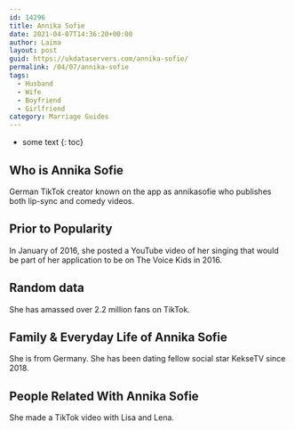 ```yaml
---
id: 14296
title: Annika Sofie
date: 2021-04-07T14:36:20+00:00
author: Laima
layout: post
guid: https://ukdataservers.com/annika-sofie/
permalink: /04/07/annika-sofie
tags:
  - Husband
  - Wife
  - Boyfriend
  - Girlfriend
category: Marriage Guides
---
```


* some text
{: toc}


## Who is Annika Sofie
                  
                  
                  
German TikTok creator known on the app as annikasofie who publishes both lip-sync and comedy videos.
                  
              
            
              
            
                
                
                
## Prior to Popularity
                  
                  
                  
In January of 2016, she posted a YouTube video of her singing that would be part of her application to be on The Voice Kids in 2016.
                  
              
            
              
            
                
                
                
## Random data
                  
                  
                  
She has amassed over 2.2 million fans on TikTok. 
                  
              
            
              
            
                
                
                
## Family & Everyday Life of Annika Sofie
                  
                  
                  
She is from Germany. She has been dating fellow social star KekseTV since 2018.
                  
              
            
              
            
                
                
                
## People Related With Annika Sofie
                  
                  
                  
She made a TikTok video with Lisa and Lena.
                  
              
            
              
            
                
              
            
              
              
            
            
              
            
          
          
          